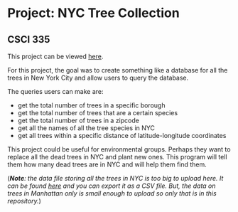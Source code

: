 # Project: NYC Tree Collection
## CSCI 335

This project can be viewed [here](http://www.compsci.hunter.cuny.edu/~sweiss/course_materials/csci335/assignments/project2.pdf).

For this project, the goal was to create something like a database for all the trees in New York City and allow users to query the database. 

The queries users can make are:
- get the total number of trees in a specific borough
- get the total number of trees that are a certain species
- get the total number of trees in a zipcode
- get all the names of all the tree species in NYC
- get all trees within a specific distance of latitude-longitude coordinates

This project could be useful for environmental groups. Perhaps they want to replace all the dead trees in NYC and plant new ones. This program will tell them how many dead trees are in NYC and will help them find them.

(_**Note**: the data file storing all the trees in NYC is too big to upload here. It can be found [here](https://data.cityofnewyork.us/Environment/2015-Street-Tree-Census-Tree-Data/uvpi-gqnh) and you can export it as a CSV file. But, the data on trees in Manhattan only is small enough to upload so only that is in this repository._)
